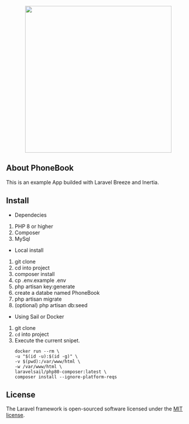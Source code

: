 <p align="center"><a href="https://laravel.com" target="_blank"><img src="https://raw.githubusercontent.com/laravel/art/master/logo-lockup/5%20SVG/2%20CMYK/1%20Full%20Color/laravel-logolockup-cmyk-red.svg" width="400"></a></p>


## About PhoneBook

This is an example App builded with Laravel Breeze and Inertia. 

## Install 

- Dependecies
 1. PHP 8 or higher
 2. Composer 
 3. MySql 

 - Local install 
 1. git clone 
 2. cd into project
 3. composer install 
 4. cp .env.example .env
 5. php artisan key:generate
 6. create a databe named PhoneBook
 7. php artisan migrate 
 8. (optional) php artisan db:seed  

 - Using Sail or Docker 
 1. git clone 
 2. `cd` into project 
 3. Execute the current snipet. 
    ```
    docker run --rm \
    -u "$(id -u):$(id -g)" \
    -v $(pwd):/var/www/html \
    -w /var/www/html \
    laravelsail/php80-composer:latest \
    composer install --ignore-platform-reqs
    ```

## License

The Laravel framework is open-sourced software licensed under the [MIT license](https://opensource.org/licenses/MIT).
